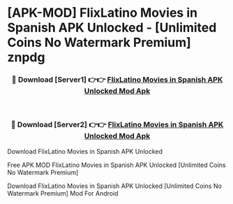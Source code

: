 # [APK-MOD] FlixLatino  Movies in Spanish APK Unlocked - [Unlimited Coins No Watermark Premium] znpdg



<div align="center">
<h3>🔴 Download [Server1] 👉👉 <a href="https://momento.my/?title=FlixLatino__Movies_in_Spanish_APK_Unlocked">FlixLatino  Movies in Spanish APK Unlocked Mod Apk</a></h3><br>

<h3>🔴 Download [Server2] 👉👉 <a href="https://momento.my/?title=FlixLatino__Movies_in_Spanish_APK_Unlocked">FlixLatino  Movies in Spanish APK Unlocked Mod Apk</a></h3>
</div>



Download FlixLatino  Movies in Spanish APK Unlocked 

Free APK MOD FlixLatino  Movies in Spanish APK Unlocked [Unlimited Coins No Watermark Premium]

Download FlixLatino  Movies in Spanish APK Unlocked [Unlimited Coins No Watermark Premium] Mod For Android
